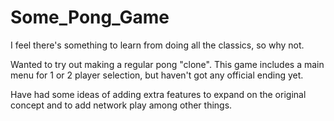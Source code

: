 # Some_Pong_Game
I feel there's something to learn from doing all the classics, so why not.

Wanted to try out making a regular pong "clone". This game includes a main menu for 1 or 2 player selection, but haven't got any official 
ending yet.

Have had some ideas of adding extra features to expand on the original concept and to add network play among other things.
